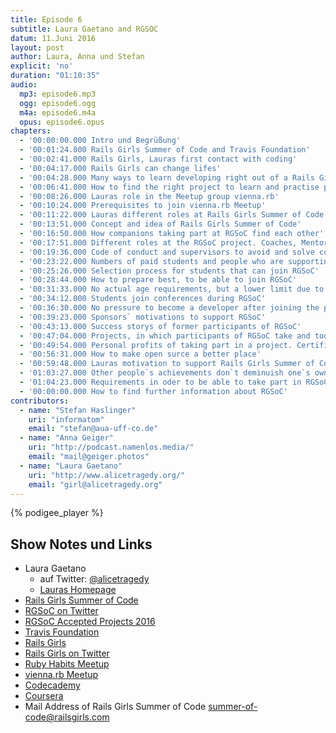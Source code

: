```yaml
---
title: Episode 6
subtitle: Laura Gaetano and RGSOC
datum: 11.Juni 2016
layout: post
author: Laura, Anna und Stefan
explicit: 'no'
duration: "01:10:35"
audio:
  mp3: episode6.mp3
  ogg: episode6.ogg
  m4a: episode6.m4a
  opus: episode6.opus
chapters:
  - '00:00:00.000 Intro und Begrüßung'
  - '00:01:24.000 Rails Girls Summer of Code and Travis Foundation'
  - '00:02:41.000 Rails Girls, Lauras first contact with coding'
  - '00:04:17.000 Rails Girls can change lifes'
  - '00:04:28.000 Many ways to learn developing right out of a Rails Girls workshop'
  - '00:06:41.000 How to find the right project to learn and practise programming. E.g. joining Ruby Habits Meetup'
  - '00:08:26.000 Lauras role in the Meetup group vienna.rb'
  - '00:10:24.000 Prerequisites to join vienna.rb Meetup'
  - '00:11:22.000 Lauras different roles at Rails Girls Summer of Code up to now'
  - '00:13:51.000 Concept and idea of Rails Girls Summer of Code'
  - '00:16:50.000 How companions taking part at RGSoC find each other'
  - '00:17:51.000 Different roles at the RGSoC project. Coaches, Mentors, Students'
  - '00:19:36.000 Code of conduct and supervisors to avoid and solve conflicts'
  - '00:23:22.000 Numbers of paid students and people who are supporting them'
  - '00:25:26.000 Selection process for students that can join RGSoC'
  - '00:28:44.000 How to prepare best, to be able to join RGSoC'
  - '00:31:33.000 No actual age requirements, but a lower limit due to legal reasons'
  - '00:34:12.000 Students join conferences during RGSoC'
  - '00:36:30.000 No pressure to become a developer after joining the program, because it`s an ideal, but not reality'
  - '00:39:23.000 Sponsors` motivations to support RGSoC'
  - '00:43:13.000 Success storys of former participants of RGSoC'
  - '00:47:04.000 Projects, in which participants of RGSoC take and took part'
  - '00:49:54.000 Personal profits of taking part in a project. Certificates to be proud of one`s work'
  - '00:56:31.000 How to make open surce a better place'
  - '00:59:48.000 Lauras motivation to support Rails Girls Summer of Code'
  - '01:03:27.000 Other people`s achievements don`t deminuish one`s own'
  - '01:04:23.000 Requirements in oder to be able to take part in RGSoC'
  - '00:00:00.000 How to find further information about RGSoC'
contributors:
  - name: "Stefan Haslinger"
    uri: "informatom"
    email: "stefan@aua-uff-co.de"
  - name: "Anna Geiger"
    uri: "http://podcast.namenlos.media/"
    email: "mail@geiger.photos"
  - name: "Laura Gaetano"
    uri: "http://www.alicetragedy.org/"
    email: "girl@alicetragedy.org"
---
```


{% podigee_player %}

## Show Notes und Links

* Laura Gaetano
  * auf Twitter: [@alicetragedy](https://twitter.com/alicetragedy)
  * [Lauras Homepage](http://alicetragedy.org)
* [Rails Girls Summer of Code](http://railsgirlssummerofcode.org/)
* [RGSoC on Twitter](https://twitter.com/railsgirlssoc?lang=de)
* [RGSoC Accepted Projects 2016](teams.railsgirlssummerofcode.org/projects)
* [Travis Foundation](http://foundation.travis-ci.org/)
* [Rails Girls](http://railsgirls.com/)
* [Rails Girls on Twitter](https://twitter.com/railsgirls?lang=de)
* [Ruby Habits Meetup](http://www.meetup.com/de-DE/RubyHabits/)
* [vienna.rb Meetup](http://www.meetup.com/de-DE/vienna-rb/)
* [Codecademy](https://www.codecademy.com/)
* [Coursera](https://www.coursera.org/)
* Mail Address of Rails Girls Summer of Code [summer-of-code@railsgirls.com](mailto://summer-of-code@railsgirls.com)
